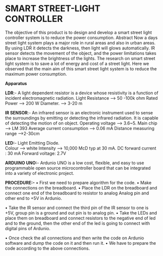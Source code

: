 # SMART STREET-LIGHT CONTROLLER
The objective of this product is to design and develop a smart street light controller system is to reduce the power consumption. 
Abstract
Now a days street light system plays a major role in rural areas and also in urban areas.
By using LDR it detects the darkness, then light will glows automatically. IR sensor detects the
movement of the object, and the power limitations takes place to increase the brightness of the lights. The research on smart street light system is to save a lot of energy and cost of a street light. Here we observed that the main aim of this smart street light system is to reduce the maximum power consumption.

**Apparatus**

**LDR**:- A light dependent resistor is a device whose resistivity is a function of incident electromagnetic radiation.
      Light Resistance --> 50 -100k ohm
      Rated Power --> 200 W
      Diameter. --> 3-20 m
      
**IR SENSOR**:- An infrared sensor is an electronic instrument used to sense the surroundings by emitting or detecting the infrared radiation. It is capable of detecting the motion of on object.
           Operating voltage --> 3.6~5. Main chip --> LM 393
           Average current consumption --> 0.06 mA
           Distance measuring range -->2-30cm
           
**LED:**- Light Emitting Diode.  
       Colour --> white
       Intensity --> 10,000 McD typ at 30 mA.
       DC forward current : 30 mA
       Forward voltage: 2.7V
       
**ARDUINO UNO:**- Ardunio UNO is a low cost, flexible, and easy to use programmable open source microcontroller board
that can be integrated into a variety of electronic project.

**PROCEDURE:-**
• First we need to prepare algorithm for the code. • Make the connections on the breadboard. • Place the LDR on the breadboard and connect one end of the breadboard to resistor to analog Analog pin and other end to +5V in Ardunio.

• Take the IR sensor and connect the third pin of the IR sensor to
one is +5V, group pin is a ground and out pin is to analog pin.
• Take the LEDs and place them on breadboard and connect resistors to the negative end of led and to the ground, then the
 other end of the led is going to connect with digital pins of Ardunio.

• Once check the all connections and then write the code on
Ardunio software and dump the code on it and then run it.
• We have to prepare the code according to the above
connections.
